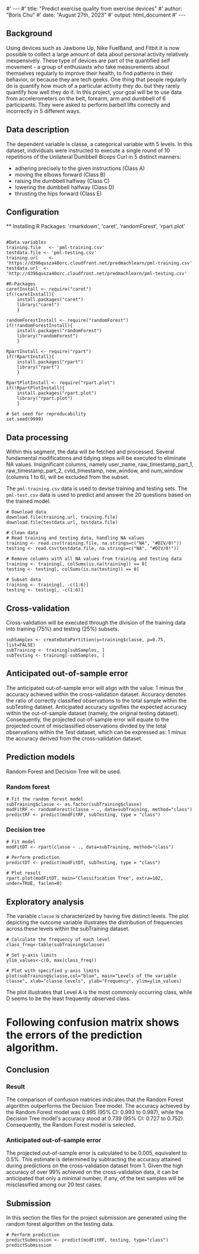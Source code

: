 #' ---
#' title: "Predict exercise quality from exercise devices"
#' author: "Boris Chu"
#' date: "August 27th, 2023"
#' output: html_document
#' ---


## Background

Using devices such as Jawbone Up, Nike FuelBand, and Fitbit it is now possible to collect a large amount of data about personal activity relatively inexpensively. These type of devices are part of the quantified self movement - a group of enthusiasts who take measurements about themselves regularly to improve their health, to find patterns in their behavior, or because they are tech geeks. One thing that people regularly do is quantify how much of a particular activity they do. but they rarely quantify how well they do it. In this project, your goal will be to use data from accelerometers on the belt, forearm, arm and dumbbell of 6 participants. They were asked to perform barbell lifts correctly and incorrectly in 5 different ways.


## Data description

The dependent variable is classe, a categorical variable with 5 levels. In this dataset, individuals were instructed to execute a single round of 10 repetitions of the Unilateral Dumbbell Biceps Curl in 5 distinct manners:

* adhering precisely to the given instructions (Class A)
* moving the elbows forward (Class B)
* raising the dumbbell halfway (Class C)
* lowering the dumbbell halfway (Class D)
* thrusting the hips forward (Class E)

## Configuration

** Installing R Packages: 'rmarkdown', 'caret', 'randomForest', 'rpart.plot'

```{r configuration, echo=TRUE, results='hide'}

#Data variables
training.file   <- 'pml-training.csv'
testdata.file <- 'pml-testing.csv'
training.url    <- 'https://d396qusza40orc.cloudfront.net/predmachlearn/pml-training.csv'
testdata.url  <- 'http://d396qusza40orc.cloudfront.net/predmachlearn/pml-testing.csv'

#R-Packages
caretInstall <- require("caret")
if(!caretInstall){
    install.packages("caret")
    library("caret")
    }

randomForestInstall <- require("randomForest")
if(!randomForestInstall){
    install.packages("randomForest")
    library("randomForest")
    }

RpartInstall <- require("rpart")
if(!RpartInstall){
    install.packages("rpart")
    library("rpart")
    }

RpartPlotInstall <- require("rpart.plot")
if(!RpartPlotInstall){
    install.packages("rpart.plot")
    library("rpart.plot")
    }

# Set seed for reproducability
set.seed(9999)
```

## Data processing

Within this segment, the data will be fetched and processed. Several fundamental modifications and tidying steps will be executed to eliminate NA values. Insignificant columns, namely user_name, raw_timestamp_part_1, raw_timestamp_part_2, cvtd_timestamp, new_window, and num_window (columns 1 to 6), will be excluded from the subset.

The `pml-training.csv` data is used to devise training and testing sets.
The `pml-test.csv` data is used to predict and answer the 20 questions based on the trained model.

```{r dataprocessing, echo=TRUE}
# Download data
download.file(training.url, training.file)
download.file(testdata.url, testdata.file)

# Clean data
# Read training and testing data, handling NA values
training <- read.csv(training.file, na.strings=c("NA", "#DIV/0!"))
testing <- read.csv(testdata.file, na.strings=c("NA", "#DIV/0!"))

# Remove columns with all NA values from training and testing data
training <- training[, colSums(is.na(training)) == 0]
testing <- testing[, colSums(is.na(testing)) == 0]

# Subset data
training <- training[, -c(1:6)]
testing <- testing[, -c(1:6)]

```

## Cross-validation
Cross-validation will be executed through the division of the training data into training (75%) and testing (25%) subsets.

```{r datasplitting, echo=TRUE}
subSamples <- createDataPartition(y=training$classe, p=0.75, list=FALSE)
subTraining <- training[subSamples, ] 
subTesting <- training[-subSamples, ]
```

## Anticipated out-of-sample error
The anticipated out-of-sample error will align with the value: 1 minus the accuracy achieved within the cross-validation dataset. Accuracy denotes the ratio of correctly classified observations to the total sample within the subTesting dataset. Anticipated accuracy signifies the expected accuracy within the out-of-sample dataset (namely, the original testing dataset). Consequently, the projected out-of-sample error will equate to the projected count of misclassified observations divided by the total observations within the Test dataset, which can be expressed as: 1 minus the accuracy derived from the cross-validation dataset.

## Prediction models
Random Forest and Decision Tree will be used.

### Random forest
```{r randomforest, echo=TRUE}
# Fit the random forest model
subTraining$classe <- as.factor(subTraining$classe)
modFitRF <- randomForest(classe ~ ., data=subTraining, method="class")
predictRF <- predict(modFitRF, subTesting, type = "class")
```
### Decision tree
```{r decisiontree, echo=TRUE}
# Fit model
modFitDT <- rpart(classe ~ ., data=subTraining, method="class")

# Perform prediction
predictDT <- predict(modFitDT, subTesting, type = "class")

# Plot result
rpart.plot(modFitDT, main="Classification Tree", extra=102, under=TRUE, faclen=0)
```
## Exploratory analysis
The variable `classe` is characterized by having five distinct levels. The plot depicting the outcome variable illustrates the distribution of frequencies across these levels within the subTraining dataset.

```{r exploranalysis, echo=TRUE}
# Calculate the frequency of each level
class_freq<-table(subTraining$classe)

# Set y-axis limits
ylim_values<-c(0, max(class_freq))

# Plot with specified y-axis limits
plot(subTraining$classe,col="blue", main="Levels of the variable classe", xlab="classe levels", ylab="Frequency", ylim=ylim_values)
```
The plot illustrates that Level A is the most commonly occurring class, while D seems to be the least frequently observed class.

# Following confusion matrix shows the errors of the prediction algorithm.



## Conclusion

### Result

The comparison of confusion matrices indicates that the Random Forest algorithm outperforms the Decision Tree model. The accuracy achieved by the Random Forest model was 0.995 (95% CI: 0.993 to 0.997), while the Decision Tree model's accuracy stood at 0.739 (95% CI: 0.727 to 0.752). Consequently, the Random Forest model is selected.

### Anticipated out-of-sample error
The projected out-of-sample error is calculated to be 0.005, equivalent to 0.5%. This estimate is determined by subtracting the accuracy attained during predictions on the cross-validation dataset from 1. Given the high accuracy of over 99% achieved on the cross-validation data, it can be anticipated that only a minimal number, if any, of the test samples will be misclassified among our 20 test cases.

## Submission
In this section the files for the project submission are generated using the random forest algorithm on the testing data.

```{r submission, echo=TRUE}
# Perform prediction
predictSubmission <- predict(modFitRF, testing, type="class")
predictSubmission
